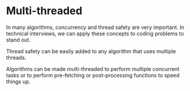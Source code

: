 # Multi-threaded

In many algorithms, concurrency and thread safety are very important. In technical interviews, we can apply these concepts to coding problems to stand out.

Thread safety can be easily added to any algorithm that uses multiple threads.

Algorithms can be made multi-threaded to perform multiple concurrent tasks or to perform pre-fetching or post-processing functions to speed things up.